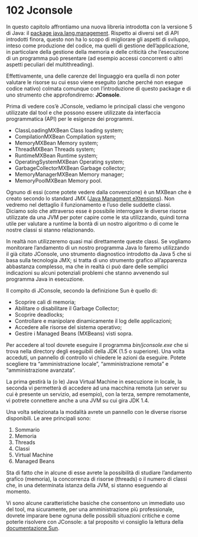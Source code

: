 # 102 Jconsole

In questo capitolo affrontiamo una nuova libreria introdotta con la versione 5 di Java: il [package java.lang.management](http://java.sun.com/j2se/1.5.0/docs/api/java/lang/management/package-summary.html). Rispetto ai diversi set di API introdotti finora, questo non ha lo scopo di migliorare gli aspetti di sviluppo, inteso come produzione del codice, ma quelli di gestione dell’applicazione, in particolare della gestione della memoria e delle criticità che l’esecuzione di un programma può presentare \(ad esempio accessi concorrenti o altri aspetti peculiari del multithreading\).

Effettivamente, una delle carenze del linguaggio era quella di non poter valutare le risorse su cui esso viene eseguito \(anche perché non esegue codice nativo\) colmata comunque con l’introduzione di questo package e di uno strumento che approfondiremo: **JConsole**.

Prima di vedere cos’è JConsole, vediamo le principali classi che vengono utilizzate dal tool e che possono essere utilizzate da interfaccia programmatica \(API\) per le esigenze dei programmi.

* ClassLoadingMXBean Class loading system;
* CompilationMXBean Compilation system;
* MemoryMXBean Memory system;
* ThreadMXBean Threads system;
* RuntimeMXBean Runtime system;
* OperatingSystemMXBean Operating system;
* GarbageCollectorMXBean Garbage collector;
* MemoryManagerMXBean Memory manager;
* MemoryPoolMXBean Memory pool.

Ognuno di essi \(come potete vedere dalla convenzione\) è un MXBean che è creato secondo lo standard JMX \([Java Managment eXtensions](http://java.sun.com/j2se/1.5.0/docs/guide/jmx/spec.html)\). Non vedremo nel dettaglio il funzionamento e l’uso delle suddette classi. Diciamo solo che attraverso esse è possibile interrogare le diverse risorse utilizzate da una JVM per poter capire come le sta utilizzando, quindi torna utile per valutare a runtime la bontà di un nostro algoritmo o di come le nostre classi si stanno relazionando.

In realtà non utilizzeremo quasi mai direttamente queste classi. Se vogliamo monitorare l’andamento di un nostro programma Java lo faremo utilizzando il già citato JConsole, uno strumento diagnostico introdotto da Java 5 che si basa sulla tecnologia JMX; si tratta di uno strumento grafico all’apparenza abbastanza complesso, ma che in realtà ci può dare delle semplici indicazioni su alcuni potenziali problemi che stanno avvenendo sul programma Java in esecuzione.

Il compito di JConsole, secondo la definizione Sun è quello di:

* Scoprire cali di memoria;
* Abilitare o disabilitare il Garbage Collector;
* Scoprire deadlocks;
* Controllare e manipolare dinamicamente il log delle applicazioni;
* Accedere alle risorse del sistema operativo;
* Gestire i Managed Beans \(MXBeans\) visti sopra.

Per accedere al tool dovrete eseguire il programma _bin/jconsole.exe_ che si trova nella directory degli eseguibili della JDK \(1.5 o superiore\). Una volta acceduti, un pannello di controllo vi chiedere le azioni da eseguire. Potete scegliere tra “amministrazione locale”, “amministrazione remota” e “amministrazione avanzata”.

La prima gestirà la \(o le\) Java Virtual Machine in esecuzione in locale, la seconda vi permetterà di accedere ad una macchina remota \(un server su cui è presente un servizio, ad esempio\), con la terza, sempre remotamente, vi potrete connettere anche a una JVM su cui gira JDK 1.4.

Una volta selezionata la modalità avrete un pannello con le diverse risorse disponibili. Le aree principali sono:

1. Sommario
2. Memoria
3. Threads
4. Classi
5. Virtual Machine
6. Managed Beans

Sta di fatto che in alcune di esse avrete la possibilità di studiare l’andamento grafico \(memoria\), la concorrenza di risorse \(threads\) o il numero di classi che, in una determinata istanza della JVM, si stanno eseguendo al momento.

Vi sono alcune caratteristiche basiche che consentono un immediato uso del tool, ma sicuramente, per una amministrazione più professionale, dovrete imparare bene ognuna delle possibili situazioni critiche e come poterle risolvere con JConsole: a tal proposito vi consiglio la lettura della [documentazione Sun](http://java.sun.com/developer/technicalArticles/J2SE/jconsole.html).

